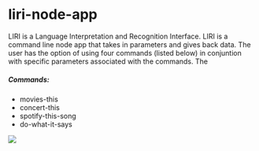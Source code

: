 # liri-node-app
LIRI is a Language Interpretation and Recognition Interface. LIRI is a command line node app that takes in parameters and gives back data. The user has the option of using four commands (listed below) in conjuntion with specific parameters associated with the commands. The 

##### Commands:

* movies-this
* concert-this
* spotify-this-song
* do-what-it-says

![](liri.gif)

